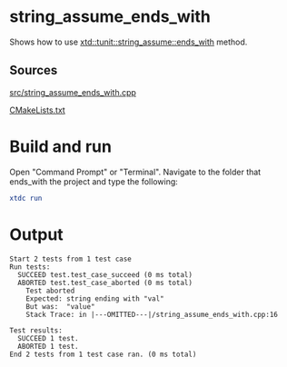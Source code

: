 # string_assume_ends_with

Shows how to use [xtd::tunit::string_assume::ends_with](https://gammasoft71.github.io/xtd/reference_guides/latest/classxtd_1_1tunit_1_1string__assume.html#abf7d1827c174e209a45901592bc76117) method.

## Sources

[src/string_assume_ends_with.cpp](src/string_assume_ends_with.cpp)

[CMakeLists.txt](CMakeLists.txt)

# Build and run

Open "Command Prompt" or "Terminal". Navigate to the folder that ends_with the project and type the following:

```cmake
xtdc run
```

# Output

```
Start 2 tests from 1 test case
Run tests:
  SUCCEED test.test_case_succeed (0 ms total)
  ABORTED test.test_case_aborted (0 ms total)
    Test aborted
    Expected: string ending with "val"
    But was:  "value"
    Stack Trace: in |---OMITTED---|/string_assume_ends_with.cpp:16

Test results:
  SUCCEED 1 test.
  ABORTED 1 test.
End 2 tests from 1 test case ran. (0 ms total)
```
